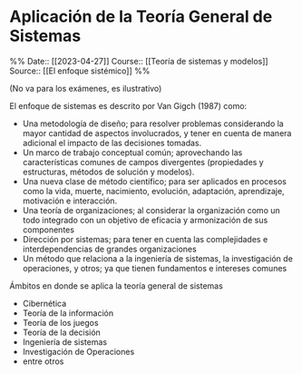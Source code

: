 # Aplicación de la Teoría General de Sistemas

%%
Date:: [[2023-04-27]]
Course:: [[Teoría de sistemas y modelos]]
Source:: [[El enfoque sistémico]]
%%

(No va para los exámenes, es ilustrativo)

El enfoque de sistemas es descrito por Van Gigch (1987) como:  
- Una metodología de diseño; para resolver problemas considerando la mayor  cantidad de aspectos involucrados, y tener en cuenta de manera adicional el impacto de las decisiones tomadas.  
- Un marco de trabajo conceptual común; aprovechando las características comunes de campos divergentes (propiedades y estructuras, métodos de solución y modelos).
- Una nueva clase de método científico; para ser aplicados en procesos como la vida,  muerte, nacimiento, evolución, adaptación, aprendizaje, motivación e interacción.  
- Una teoría de organizaciones; al considerar la organización como un todo integrado  con un objetivo de eficacia y armonización de sus componentes 
- Dirección por sistemas; para tener en cuenta las complejidades e interdependencias  de grandes organizaciones  
- Un método que relaciona a la ingeniería de sistemas, la investigación de operaciones, y otros; ya que tienen fundamentos e intereses comunes

Ámbitos en donde se aplica la teoría general de sistemas
- Cibernética
- Teoría de la información
- Teoría de los juegos
- Teoría de la decisión
- Ingeniería de sistemas
- Investigación de Operaciones
- entre otros